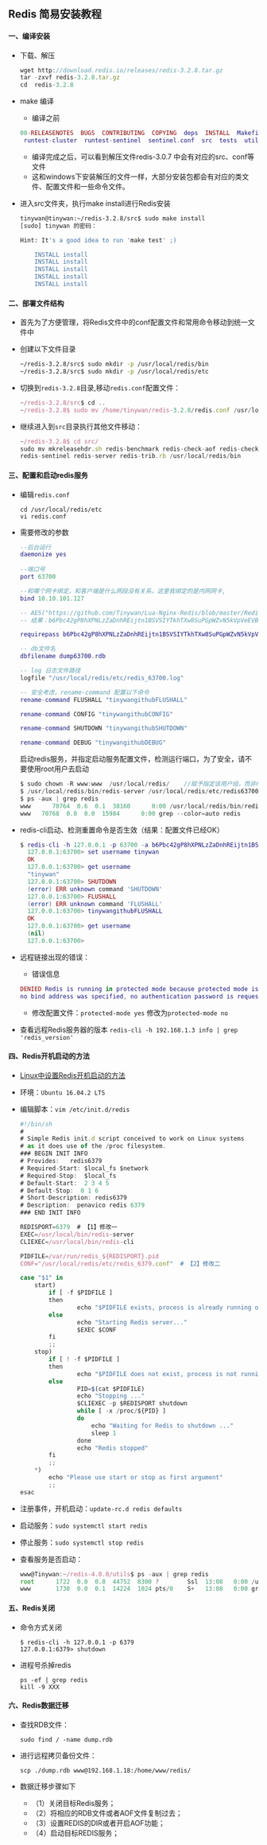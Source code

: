 ## Redis 简易安装教程
#### 一、编译安装
+ 下载、解压   	
	
    ```javascript
    wget http://download.redis.io/releases/redis-3.2.8.tar.gz
    tar -zxvf redis-3.2.8.tar.gz
    cd  redis-3.2.8
    ```
+ make 编译
    + 编译之前  
    
    ```lua
    00-RELEASENOTES  BUGS  CONTRIBUTING  COPYING  deps  INSTALL  Makefile  MANIFESTO  README.md  redis.conf  runtest 
     runtest-cluster  runtest-sentinel  sentinel.conf  src  tests  utils
    ```
    + 编译完成之后，可以看到解压文件redis-3.0.7 中会有对应的src、conf等文件             
    + 这和windows下安装解压的文件一样，大部分安装包都会有对应的类文件、配置文件和一些命令文件。
+ 进入src文件夹，执行make install进行Redis安装

    ```bash
    tinywan@tinywan:~/redis-3.2.8/src$ sudo make install 
    [sudo] tinywan 的密码： 
    
    Hint: It's a good idea to run 'make test' ;)
    
        INSTALL install
        INSTALL install
        INSTALL install
        INSTALL install
        INSTALL install
    ```
#### 二、部署文件结构
+ 首先为了方便管理，将Redis文件中的conf配置文件和常用命令移动到统一文件中			
+ 创建以下文件目录

    ```bash
    ~/redis-3.2.8/src$ sudo mkdir -p /usr/local/redis/bin
    ~/redis-3.2.8/src$ sudo mkdir -p /usr/local/redis/etc
    ```
+ 切换到`redis-3.2.8`目录,移动`redis.conf`配置文件：

   ```javascript
   ~/redis-3.2.8/src$ cd ..
   ~/redis-3.2.8$ sudo mv /home/tinywan/redis-3.2.8/redis.conf /usr/local/redis/etc
   ```
+ 继续进入到`src`目录执行其他文件移动：

   ```javascript
   ~/redis-3.2.8$ cd src/
   sudo mv mkreleasehdr.sh redis-benchmark redis-check-aof redis-check-rdb redis-cli  
   redis-sentinel redis-server redis-trib.rb /usr/local/redis/bin
   ```
#### 三、配置和启动redis服务
+   编辑`redis.conf`

    ```
    cd /usr/local/redis/etc
    vi redis.conf
    ```
+   需要修改的参数  

    ```lua
    --后台运行
    daemonize yes
           
    --端口号
    port 63700          
    
    --和哪个网卡绑定，和客户端是什么网段没有关系，这里我绑定的是内网网卡,
    bind 10.10.101.127   
    
    -- AES("https://github.com/Tinywan/Lua-Nginx-Redis/blob/master/Redis/redis-install.md") 加密
    -- 结果：b6Pbc42gP8hXPNLzZaDnhREijtn1BSVSIYTkhTXw8SuPGpWZvN5kVpVeEVBdEQDw7M/+EZuDS6FxTOtgD2QrPe6014LPEdv2DY+YSUQZ4cE=
    
    requirepass b6Pbc42gP8hXPNLzZaDnhREijtn1BSVSIYTkhTXw8SuPGpWZvN5kVpVeEVBdEQDw7M/+EZuDS6FxTOtgD2QrPe6014LPEdv2DY+YSUQZ4cE=
    
    -- db文件名
    dbfilename dump63700.rdb
    
    -- log 日志文件路径
    logfile "/usr/local/redis/etc/redis_63700.log"
    
    -- 安全考虑，rename-command 配置以下命令
    rename-command FLUSHALL "tinywangithubFLUSHALL"
    
    rename-command CONFIG "tinywangithubCONFIG"
    
    rename-command SHUTDOWN "tinywangithubSHUTDOWN"
    
    rename-command DEBUG "tinywangithubDEBUG"
    ```
	   启动redis服务，并指定启动服务配置文件，检测运行端口，为了安全，请不要使用root用户去启动	
    ```java
    $ sudo chown -R www:www  /usr/local/redis/    //赋予指定该用户组，而非root账号
    $ /usr/local/redis/bin/redis-server /usr/local/redis/etc/redis63700.conf
    $ ps -aux | grep redis
    www      70764  0.6  0.1  38160      0:00 /usr/local/redis/bin/redis-server 127.0.0.1:63700
    www   70768  0.0  0.0  15984      0:00 grep --color=auto redis
    ```
+   redis-cli启动、检测重置命令是否生效（结果：配置文件已经OK）
    ```lua
    $ redis-cli -h 127.0.0.1 -p 63700 -a b6Pbc42gP8hXPNLzZaDnhREijtn1BSVSIYTkhTXw8SuPGpWZvN5kVpVeEVBdEQDw7M/+EZuDS6FxTOtgD2QrPe6014LPEdv2DY+YSUQZ4cE= 
      127.0.0.1:63700> set username tinywan
      OK
      127.0.0.1:63700> get username
      "tinywan"
      127.0.0.1:63700> SHUTDOWN
      (error) ERR unknown command 'SHUTDOWN'
      127.0.0.1:63700> FLUSHALL
      (error) ERR unknown command 'FLUSHALL'
      127.0.0.1:63700> tinywangithubFLUSHALL
      OK
      127.0.0.1:63700> get username
      (nil)
      127.0.0.1:63700>
    ```
+   远程链接出现的错误：
    + 错误信息
    
    ```lua
    DENIED Redis is running in protected mode because protected mode is enabled, 
    no bind address was specified, no authentication password is requested to    clients.......  
    ```
    +   修改配置文件：`protected-mode yes` 修改为`protected-mode no `  
+   查看远程Redis服务器的版本 `redis-cli -h 192.168.1.3 info | grep 'redis_version'`

#### 四、Redis开机启动的方法
+   [Linux中设置Redis开机启动的方法](http://www.jb51.net/article/110286.htm)
+   环境：`Ubuntu 16.04.2 LTS`
+   编辑脚本：`vim /etc/init.d/redis `

    ```javascript
    #!/bin/sh
    #
    # Simple Redis init.d script conceived to work on Linux systems
    # as it does use of the /proc filesystem.
    ### BEGIN INIT INFO
    # Provides:   redis6379
    # Required-Start: $local_fs $network
    # Required-Stop:  $local_fs
    # Default-Start:  2 3 4 5
    # Default-Stop:  0 1 6
    # Short-Description: redis6379
    # Description:  penavico redis 6379
    ### END INIT INFO
    
    REDISPORT=6379  # 【1】修改一
    EXEC=/usr/local/bin/redis-server
    CLIEXEC=/usr/local/bin/redis-cli
    
    PIDFILE=/var/run/redis_${REDISPORT}.pid
    CONF="/usr/local/redis/etc/redis_6379.conf"  # 【2】修改二
    
    case "$1" in
        start)
            if [ -f $PIDFILE ]
            then
                    echo "$PIDFILE exists, process is already running or crashed"
            else
                    echo "Starting Redis server..."
                    $EXEC $CONF
            fi
            ;;
        stop)
            if [ ! -f $PIDFILE ]
            then
                    echo "$PIDFILE does not exist, process is not running"
            else
                    PID=$(cat $PIDFILE)
                    echo "Stopping ..."
                    $CLIEXEC -p $REDISPORT shutdown
                    while [ -x /proc/${PID} ]
                    do
                        echo "Waiting for Redis to shutdown ..."
                        sleep 1
                    done
                    echo "Redis stopped"
            fi
            ;;
        *)
            echo "Please use start or stop as first argument"
            ;;
    esac    
    ```
+   注册事件，开机启动：`update-rc.d redis defaults`
+   启动服务：`sudo systemctl start redis`
+   停止服务：`sudo systemctl stop redis`
+   查看服务是否启动：

    ```javascript
    www@Tinywan:~/redis-4.0.0/utils$ ps -aux | grep redis
    root      1722  0.0  0.8  44752  8300 ?        Ssl  13:08   0:00 /usr/local/bin/redis-server 127.0.0.1:6379
    www       1730  0.0  0.1  14224  1024 pts/0    S+   13:08   0:00 grep --color=auto redis
    
    ```
#### 五、Redis关闭  
* 命令方式关闭  
  ```
  $ redis-cli -h 127.0.0.1 -p 6379
  127.0.0.1:6379> shutdown
  ```
* 进程号杀掉redis
  ```
  ps -ef | grep redis
  kill -9 XXX
  ```
#### 六、Redis数据迁移  
+   查找RDB文件：

    ```sudo find / -name dump.rdb```
+   进行远程拷贝备份文件：
    
    ```scp ./dump.rdb www@192.168.1.18:/home/www/redis/```
+   数据迁移步骤如下
    +   （1）关闭目标Redis服务；    
    +   （2）将相应的RDB文件或者AOF文件复制过去；    
    +   （3）设置REDIS的DIR或者开启AOF功能；   
    +   （4）启动目标REDIS服务；




